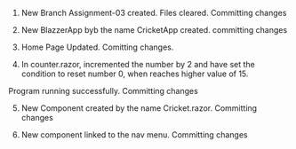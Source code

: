 1. New Branch Assignment-03 created. Files cleared. Committing changes

2. New BlazzerApp byb the name CricketApp created. committing changes

3. Home Page Updated. Comitting changes.

4. In counter.razor, incremented the number by 2 and have set the condition to reset number 0, when reaches higher value of 15.

Program running successfully. Committing changes

5. New Component created by the name Cricket.razor. Committing changes

6. New component linked to the nav menu. Committing changes